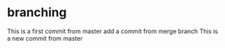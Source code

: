 # branching
This is a first commit from master
add a commit from merge branch
This is a new commit from master